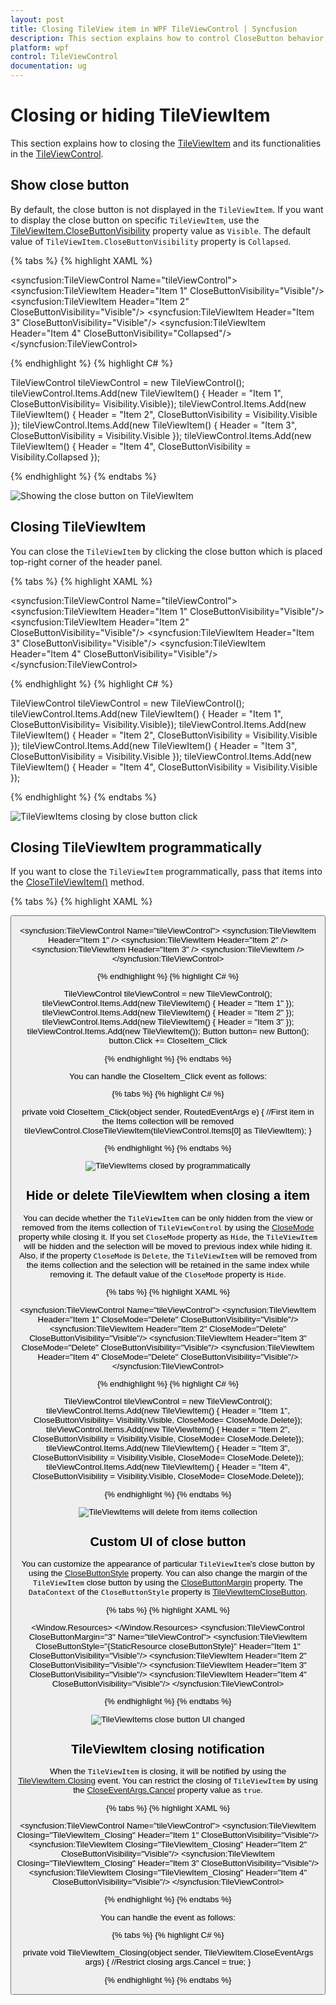```yaml
---
layout: post
title: Closing TileView item in WPF TileViewControl | Syncfusion
description: This section explains how to control CloseButton behavior available in TileViewItem in Syncfusion TileViewControl
platform: wpf
control: TileViewControl
documentation: ug
---
```


# Closing or hiding TileViewItem

This section explains how to closing the [TileViewItem](https://help.syncfusion.com/cr/cref_files/wpf/Syncfusion.Shared.Wpf~Syncfusion.Windows.Shared.TileViewItem.html) and its functionalities in the [TileViewControl](https://help.syncfusion.com/cr/cref_files/wpf/Syncfusion.Shared.Wpf~Syncfusion.Windows.Shared.TileViewControl.html).

## Show close button

By default, the close button is not displayed in the `TileViewItem`. If you want to display the close button on specific `TileViewItem`, use the [TileViewItem.CloseButtonVisibility](https://help.syncfusion.com/cr/cref_files/wpf/Syncfusion.Shared.Wpf~Syncfusion.Windows.Shared.TileViewItem~CloseButtonVisibility.html) property value as `Visible`. The default value of `TileViewItem.CloseButtonVisibility` property is `Collapsed`.

{% tabs %}
{% highlight XAML %}

<syncfusion:TileViewControl Name="tileViewControl">
    <syncfusion:TileViewItem Header="Item 1" 
                             CloseButtonVisibility="Visible"/>
    <syncfusion:TileViewItem Header="Item 2" 
                             CloseButtonVisibility="Visible"/>
    <syncfusion:TileViewItem Header="Item 3" 
                             CloseButtonVisibility="Visible"/>
    <syncfusion:TileViewItem Header="Item 4" 
                             CloseButtonVisibility="Collapsed"/>
</syncfusion:TileViewControl>

{% endhighlight %}
{% highlight C# %}

TileViewControl tileViewControl = new TileViewControl();
tileViewControl.Items.Add(new TileViewItem() { Header = "Item 1",
    CloseButtonVisibility= Visibility.Visible});
tileViewControl.Items.Add(new TileViewItem() { Header = "Item 2",
    CloseButtonVisibility = Visibility.Visible });
tileViewControl.Items.Add(new TileViewItem() { Header = "Item 3",
    CloseButtonVisibility = Visibility.Visible });
tileViewControl.Items.Add(new TileViewItem() { Header = "Item 4",
    CloseButtonVisibility = Visibility.Collapsed });

{% endhighlight %}
{% endtabs %}

![Showing the close button on TileViewItem](Closing_images/CloseButton.png)

## Closing TileViewItem

You can close the `TileViewItem` by clicking the close button which is placed top-right corner of the header panel.

{% tabs %}
{% highlight XAML %}

<syncfusion:TileViewControl Name="tileViewControl">
    <syncfusion:TileViewItem Header="Item 1" 
                             CloseButtonVisibility="Visible"/>
    <syncfusion:TileViewItem Header="Item 2" 
                             CloseButtonVisibility="Visible"/>
    <syncfusion:TileViewItem Header="Item 3" 
                             CloseButtonVisibility="Visible"/>
    <syncfusion:TileViewItem Header="Item 4" 
                             CloseButtonVisibility="Visible"/>
</syncfusion:TileViewControl>

{% endhighlight %}
{% highlight C# %}

TileViewControl tileViewControl = new TileViewControl();
tileViewControl.Items.Add(new TileViewItem() { Header = "Item 1",
    CloseButtonVisibility= Visibility.Visible});
tileViewControl.Items.Add(new TileViewItem() { Header = "Item 2",
    CloseButtonVisibility = Visibility.Visible });
tileViewControl.Items.Add(new TileViewItem() { Header = "Item 3",
    CloseButtonVisibility = Visibility.Visible });
tileViewControl.Items.Add(new TileViewItem() { Header = "Item 4",
    CloseButtonVisibility = Visibility.Visible });

{% endhighlight %}
{% endtabs %}

![TileViewItems closing by close button click](Closing_images/CloseButtonClick.gif)

## Closing TileViewItem programmatically

If you want to close the `TileViewItem` programmatically, pass that items into the [CloseTileViewItem()](https://help.syncfusion.com/cr/cref_files/wpf/Syncfusion.Shared.Wpf~Syncfusion.Windows.Shared.TileViewControl~CloseTileViewItem.html) method.

{% tabs %}
{% highlight XAML %}

 <Button Content="Close Item" 
         Click="CloseItem_Click"/>
         
<syncfusion:TileViewControl Name="tileViewControl">
    <syncfusion:TileViewItem Header="Item 1" />
    <syncfusion:TileViewItem Header="Item 2" />
    <syncfusion:TileViewItem Header="Item 3" />
    <syncfusion:TileViewItem />
</syncfusion:TileViewControl>

{% endhighlight %}
{% highlight C# %}

TileViewControl tileViewControl = new TileViewControl();
tileViewControl.Items.Add(new TileViewItem() { Header = "Item 1" });
tileViewControl.Items.Add(new TileViewItem() { Header = "Item 2" });
tileViewControl.Items.Add(new TileViewItem() { Header = "Item 3" });
tileViewControl.Items.Add(new TileViewItem());
Button button= new Button();
button.Click += CloseItem_Click

{% endhighlight %}
{% endtabs %}


You can handle the CloseItem_Click event as follows:

{% tabs %}
{% highlight C# %}

private void CloseItem_Click(object sender, RoutedEventArgs e) {
    //First item in the Items collection will be removed
    tileViewControl.CloseTileViewItem(tileViewControl.Items[0] as TileViewItem);
}

{% endhighlight %}
{% endtabs %}

![TileViewItems closed by programmatically](Closing_images/CloseTileView.gif)

## Hide or delete TileViewItem when closing a item

You can decide whether the `TileViewItem` can be only hidden from the view or removed from the items collection of `TileViewControl` by using the [CloseMode](https://help.syncfusion.com/cr/cref_files/wpf/Syncfusion.Shared.Wpf~Syncfusion.Windows.Shared.TileViewItem~CloseMode.html) property while closing it. If you set `CloseMode` property as `Hide`, the `TileViewItem` will be hidden and the selection will be moved to previous index while hiding it. Also, if the property `CloseMode` is `Delete`, the `TileViewItem` will be removed from the items collection and the selection will be retained in the same index while removing it. The default value of the `CloseMode` property is `Hide`.

{% tabs %}
{% highlight XAML %}

<syncfusion:TileViewControl Name="tileViewControl">
    <syncfusion:TileViewItem Header="Item 1" CloseMode="Delete"
                             CloseButtonVisibility="Visible"/>
    <syncfusion:TileViewItem Header="Item 2" CloseMode="Delete"
                             CloseButtonVisibility="Visible"/>
    <syncfusion:TileViewItem Header="Item 3" CloseMode="Delete"
                             CloseButtonVisibility="Visible"/>
    <syncfusion:TileViewItem Header="Item 4" CloseMode="Delete"
                             CloseButtonVisibility="Visible"/>
</syncfusion:TileViewControl>

{% endhighlight %}
{% highlight C# %}

TileViewControl tileViewControl = new TileViewControl();
tileViewControl.Items.Add(new TileViewItem() { Header = "Item 1",
    CloseButtonVisibility= Visibility.Visible, CloseMode= CloseMode.Delete});
tileViewControl.Items.Add(new TileViewItem() { Header = "Item 2", 
    CloseButtonVisibility = Visibility.Visible, CloseMode= CloseMode.Delete});
tileViewControl.Items.Add(new TileViewItem() { Header = "Item 3", 
    CloseButtonVisibility = Visibility.Visible, CloseMode= CloseMode.Delete});
tileViewControl.Items.Add(new TileViewItem() { Header = "Item 4",
    CloseButtonVisibility = Visibility.Visible, CloseMode= CloseMode.Delete});

{% endhighlight %}
{% endtabs %}

![TileViewItems will delete from items collection](Closing_images/CloseMode.png)

## Custom UI of close button

You can customize the appearance of particular `TileViewItem`'s close button by using the [CloseButtonStyle](https://help.syncfusion.com/cr/cref_files/wpf/Syncfusion.Shared.Wpf~Syncfusion.Windows.Shared.TileViewItem~CloseButtonStyle.html) property. You can also change the margin of the `TileViewItem` close button by using the [CloseButtonMargin](https://help.syncfusion.com/cr/cref_files/wpf/Syncfusion.Shared.Wpf~Syncfusion.Windows.Shared.TileViewItem~CloseButtonMargin.html) property. The `DataContext` of the `CloseButtonStyle` property is [TileViewItemCloseButton](https://help.syncfusion.com/cr/cref_files/wpf/Syncfusion.Shared.Wpf~Syncfusion.Windows.Shared.TileViewItemCloseButton.html).

{% tabs %}
{% highlight XAML %}

<Window.Resources>
    <Style x:Key="closeButtonStyle"
       TargetType="syncfusion:TileViewItemCloseButton">
        <Setter Property="Background" Value="Yellow"/>
    </Style>
</Window.Resources>
<Grid>
    <syncfusion:TileViewControl CloseButtonMargin="3"
                                Name="tileViewControl">
        <syncfusion:TileViewItem CloseButtonStyle="{StaticResource closeButtonStyle}"
                                 Header="Item 1" CloseButtonVisibility="Visible"/>
        <syncfusion:TileViewItem Header="Item 2" CloseButtonVisibility="Visible"/>
        <syncfusion:TileViewItem Header="Item 3" CloseButtonVisibility="Visible"/>
        <syncfusion:TileViewItem Header="Item 4" CloseButtonVisibility="Visible"/>
    </syncfusion:TileViewControl>
</Grid>

{% endhighlight %}
{% endtabs %}

![TileViewItems close button UI changed](Closing_images/CloseButtonStyle.png)

## TileViewItem closing notification

When the `TileViewItem` is closing, it will be notified by using the [TileViewItem.Closing](https://help.syncfusion.com/cr/cref_files/wpf/Syncfusion.Shared.Wpf~Syncfusion.Windows.Shared.TileViewItem~Closing_EV.html) event. You can restrict the closing of `TileViewItem` by using the [CloseEventArgs.Cancel](https://help.syncfusion.com/cr/wpf/Syncfusion.Shared.Wpf~Syncfusion.Windows.Shared.TileViewItem+CloseEventArgs~Cancel.html) property value as `true`.

{% tabs %}
{% highlight XAML %}

<syncfusion:TileViewControl Name="tileViewControl">
    <syncfusion:TileViewItem Closing="TileViewItem_Closing" 
                             Header="Item 1"
                             CloseButtonVisibility="Visible"/>
    <syncfusion:TileViewItem Closing="TileViewItem_Closing" 
                             Header="Item 2"
                             CloseButtonVisibility="Visible"/>
    <syncfusion:TileViewItem Closing="TileViewItem_Closing"
                             Header="Item 3"
                             CloseButtonVisibility="Visible"/>
    <syncfusion:TileViewItem Closing="TileViewItem_Closing"
                             Header="Item 4"
                             CloseButtonVisibility="Visible"/>
</syncfusion:TileViewControl>

{% endhighlight %}
{% endtabs %}

You can handle the event as follows:

{% tabs %}
{% highlight C# %}

private void TileViewItem_Closing(object sender, TileViewItem.CloseEventArgs args) {
    //Restrict closing
    args.Cancel = true;
}

{% endhighlight %}
{% endtabs %}

